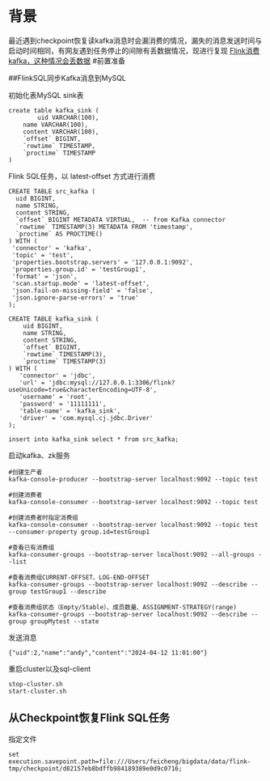# 背景
最近遇到checkpoint恢复读kafka消息时会漏消费的情况，漏失的消息发送时间与启动时间相同，有网友遇到任务停止的间隙有丢数据情况，现进行复现
[Flink消费kafka，这种情况会丢数据](https://zhuanlan.zhihu.com/p/655893126)
#前置准备

##FlinkSQL同步Kafka消息到MySQL

初始化表MySQL sink表

```
create table kafka_sink (
		uid VARCHAR(100),
    name VARCHAR(100),
    content VARCHAR(100),
    `offset` BIGINT,
    `rowtime` TIMESTAMP,
    `proctime` TIMESTAMP
)
```
Flink SQL任务，以 latest-offset 方式进行消费

```
CREATE TABLE src_kafka (
  uid BIGINT,
  name STRING,
  content STRING,
  `offset` BIGINT METADATA VIRTUAL,  -- from Kafka connector
  `rowtime` TIMESTAMP(3) METADATA FROM 'timestamp', 
  `proctime` AS PROCTIME()
) WITH (
 'connector' = 'kafka',
 'topic' = 'test',
 'properties.bootstrap.servers' = '127.0.0.1:9092',
 'properties.group.id' = 'testGroup1',
 'format' = 'json',
 'scan.startup.mode' = 'latest-offset',
 'json.fail-on-missing-field' = 'false',
 'json.ignore-parse-errors' = 'true'
);

CREATE TABLE kafka_sink (
    uid BIGINT,
    name STRING,
    content STRING,
    `offset` BIGINT,
    `rowtime` TIMESTAMP(3),
    `proctime` TIMESTAMP(3)
) WITH (
   'connector' = 'jdbc',
   'url' = 'jdbc:mysql://127.0.0.1:3306/flink?useUnicode=true&characterEncoding=UTF-8',
   'username' = 'root',
   'password' = '11111111',
   'table-name' = 'kafka_sink',
   'driver' = 'com.mysql.cj.jdbc.Driver'
);

insert into kafka_sink select * from src_kafka;
```

启动kafka、zk服务

```
#创建生产者
kafka-console-producer --bootstrap-server localhost:9092 --topic test

#创建消费者
kafka-console-consumer --bootstrap-server localhost:9092 --topic test

#创建消费者时指定消费组
kafka-console-consumer --bootstrap-server localhost:9092 --topic test --consumer-property group.id=testGroup1

#查看已有消费组
kafka-consumer-groups --bootstrap-server localhost:9092 --all-groups --list

#查看消费组CURRENT-OFFSET、LOG-END-OFFSET
kafka-consumer-groups --bootstrap-server localhost:9092 --describe --group testGroup1 --describe

#查看消费组状态（Empty/Stable）、成员数量、ASSIGNMENT-STRATEGY(range)
kafka-consumer-groups --bootstrap-server localhost:9092 --describe --group groupMytest --state
```
发送消息

```
{"uid":2,"name":"andy","content":"2024-04-12 11:01:00"}
```

重启cluster以及sql-client

```
stop-cluster.sh
start-cluster.sh
```
## 从Checkpoint恢复Flink SQL任务
指定文件
```
set execution.savepoint.path=file:///Users/feicheng/bigdata/data/flink-tmp/checkpoint/d82157eb8bdffb984189389e0d9c0716;
```
